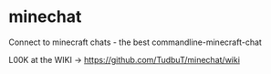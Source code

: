 # minechat
Connect to minecraft chats - the best commandline-minecraft-chat

L00K at the WIKI -> https://github.com/TudbuT/minechat/wiki
